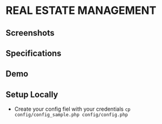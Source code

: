 # REAL ESTATE MANAGEMENT

## Screenshots

## Specifications

## Demo

## Setup Locally

- Create your config fiel with your credentials
`cp config/config_sample.php config/config.php`

## 